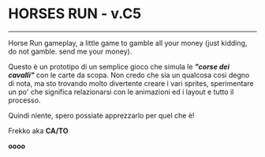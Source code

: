 # HORSES RUN - v.C5
---
Horse Run gameplay, a little game to gamble all your money (just kidding, do not gamble. send me your money).

Questo è un prototipo di un semplice gioco che simula le ***"corse dei cavalli"*** con le carte da scopa. Non credo che sia un qualcosa così degno di nota, ma sto trovando molto divertente creare i vari sprites, sperimentare un po' che significa relazionarsi con le animazioni ed i layout e tutto il processo. 

Quindi niente, spero possiate apprezzarlo per quel che è! 

Frekko aka **CA/TO**

**oooo**
